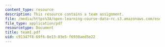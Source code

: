 ```yaml
---
content_type: resource
description: This resource contains a team assignment.
file: /media/https%3A/open-learning-course-data-rc.s3.amazonaws.com/esd-260j-logistics-systems-fall-2006/c91347f869f68e1383e5f6930aed5e22_team1.pdf
file_type: application/pdf
resourcetype: Document
title: team1.pdf
uid: c91347f8-69f6-8e13-83e5-f6930aed5e22
---
```

